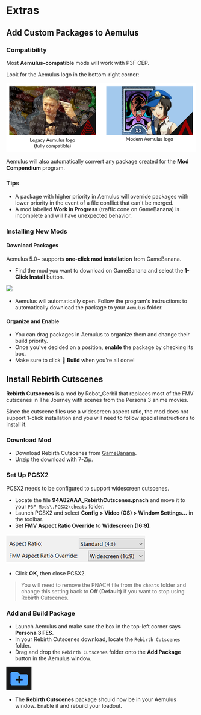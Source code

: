 ﻿# Extras
## Add Custom Packages to Aemulus

### Compatibility
Most **Aemulus-compatible** mods will work with P3F CEP.

Look for the Aemulus logo in the bottom-right corner:

![](img/extras/aemulus_logo.png)

Aemulus will also automatically convert any package created for the **Mod Compendium** program.

### Tips

- A package with higher priority in Aemulus will override packages with lower priority in the event of a file conflict that can't be merged.
- A mod labelled **Work in Progress** (traffic cone on GameBanana) is incomplete and will have unexpected behavior.

### Installing New Mods

#### Download Packages
Aemulus 5.0+ supports **one-click mod installation** from GameBanana.

- Find the mod you want to download on GameBanana and select the **1-Click Install** button.

![](1click.png)

- Aemulus will automatically open. Follow the program's instructions to automatically download the package to your `Aemulus` folder.

#### Organize and Enable
- You can drag packages in Aemulus to organize them and change their build priority.
- Once you've decided on a position, **enable** the package by checking its box.
- Make sure to click 🔨 **Build**  when you're all done!

## Install Rebirth Cutscenes
**Rebirth Cutscenes** is a mod by Robot_Gerbil that replaces most of the FMV cutscenes in The Journey with scenes from the Persona 3 anime movies.

Since the cutscene files use a widescreen aspect ratio, the mod does not support 1-click installation and you will need to follow special instructions to install it.

### Download Mod

- Download Rebirth Cutscenes from [GameBanana](https://gamebanana.com/mods/download/50323).
- Unzip the download with 7-Zip.

### Set Up PCSX2
PCSX2 needs to be configured to support widescreen cutscenes.

- Locate the file **94A82AAA_RebirthCutscenes.pnach** and move it to your `P3F Mods\.PCSX2\cheats` folder.
- Launch PCSX2 and select **Config > Video (GS) > Window Settings...** in the toolbar.
- Set **FMV Aspect Ratio Override** to **Widescreen (16:9)**.

![](img/extras/aspect_ratio_override.png)

- Click **OK**, then close PCSX2.

> You will need to remove the PNACH file from the `cheats` folder and change this setting back to **Off (Default)** if you want to stop using Rebirth Cutscenes.

### Add and Build Package

- Launch Aemulus and make sure the box in the top-left corner says **Persona 3 FES**.
- In your Rebirth Cutscenes download, locate the `Rebirth Cutscenes` folder.
- Drag and drop the `Rebirth Cutscenes` folder onto the **Add Package** button in the Aemulus window.

![](img/extras/add_package.png)

- The **Rebirth Cutscenes** package should now be in your Aemulus window. Enable it and rebuild your loadout.